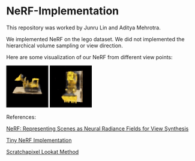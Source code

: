 # NeRF-Implementation

This repository was worked by Junru Lin and Aditya Mehrotra.

We implemented NeRF on the lego dataset. We did not implemented the hierarchical volume sampling or view direction.

Here are some visualization of our NeRF from different view points:

![e](https://github.com/AditMeh/NeRF-Implementation/blob/main/videos/spining_view.gif)
![e](https://github.com/AditMeh/NeRF-Implementation/blob/main/videos/top_view.gif)

References:

[NeRF: Representing Scenes as Neural Radiance Fields for View Synthesis](https://arxiv.org/pdf/2003.08934.pdf)

[Tiny NeRF Implementation](https://colab.research.google.com/github/bmild/nerf/blob/master/tiny_nerf.ipynb)

[Scratchapixel Lookat Method](https://www.scratchapixel.com/lessons/mathematics-physics-for-computer-graphics/lookat-function)

